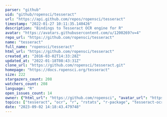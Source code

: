 ```yaml
---
parser: "github"
uid: "github/ropensci/tesseract"
url: "https://api.github.com/repos/ropensci/tesseract"
timestamp: "2022-01-27 10:11:35.140426"
description: "Bindings to Tesseract OCR engine for R"
avatar: "https://avatars.githubusercontent.com/u/1200269?v=4"
repo_url: "https://github.com/ropensci/tesseract"
name: "tesseract"
full_name: "ropensci/tesseract"
html_url: "https://github.com/ropensci/tesseract"
created_at: "2016-03-02T14:33:28Z"
updated_at: "2022-01-18T08:43:31Z"
clone_url: "https://github.com/ropensci/tesseract.git"
homepage: "https://docs.ropensci.org/tesseract"
size: 222
stargazers_count: 208
watchers_count: 208
language: "R"
open_issues_count: 14
owner: {"html_url": "https://github.com/ropensci", "avatar_url": "https://avatars.githubusercontent.com/u/1200269?v=4", "login": "ropensci", "type": "Organization"}
topics: ["tesseract", "ocr", "r", "rstats", "r-package", "tesseract-ocr", "image-processing"]
date: "2023-09-02 14:18:43.479748"
---
```

